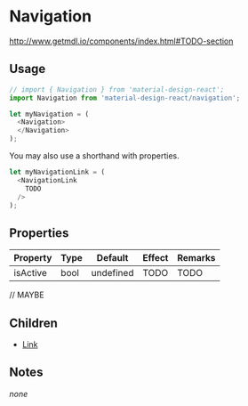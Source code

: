 # Navigation

http://www.getmdl.io/components/index.html#TODO-section


## Usage

```javascript
// import { Navigation } from 'material-design-react';
import Navigation from 'material-design-react/navigation';

let myNavigation = (
  <Navigation>
  </Navigation>
);
```

You may also use a shorthand with properties.

```javascript
let myNavigationLink = (
  <NavigationLink
    TODO
  />
);
```


## Properties

Property | Type | Default | Effect | Remarks
-------- | -----| ------- | ------ | -------
isActive | bool | undefined | TODO | TODO

// MAYBE


## Children

* [Link](./link/README.md)


## Notes

*none*
